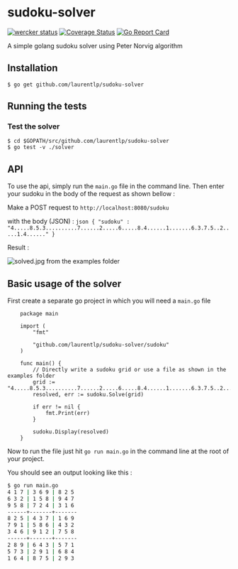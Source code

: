 # sudoku-solver

[![wercker status](https://app.wercker.com/status/3ee8307fdb3876b6c0f7a504caf5daef/s/master "wercker status")](https://app.wercker.com/project/byKey/3ee8307fdb3876b6c0f7a504caf5daef)
[![Coverage Status](https://coveralls.io/repos/github/laurentlp/sudoku-solver/badge.svg)](https://coveralls.io/github/laurentlp/sudoku-solver)
[![Go Report Card](https://goreportcard.com/badge/github.com/laurentlp/sudoku-solver)](https://goreportcard.com/report/github.com/laurentlp/sudoku-solver)

A simple golang sudoku solver using Peter Norvig algorithm

## Installation

```shell
$ go get github.com/laurentlp/sudoku-solver
```

## Running the tests

### Test the solver

```shell
$ cd $GOPATH/src/github.com/laurentlp/sudoku-solver
$ go test -v ./solver
```

## API

To use the api, simply run the `main.go` file in the command line.
Then enter your sudoku in the body of the request as shown bellow :

Make a POST request to `http://localhost:8080/sudoku`

with the body (JSON) :
    ```json
    {
        "sudoku" : "4.....8.5.3..........7......2.....6.....8.4......1.......6.3.7.5..2.....1.4......"
    }
    ```

Result :

![solved.jpg from the examples folder](https://raw.githubusercontent.com/laurentlp/sudoku-solver/master/examples/solved.jpg)

## Basic usage of the solver

First create a separate go project in which you will need a `main.go` file

```golang
    package main

    import (
        "fmt"

        "github.com/laurentlp/sudoku-solver/sudoku"
    )

    func main() {
        // Directly write a sudoku grid or use a file as shown in the examples folder
        grid := "4.....8.5.3..........7......2.....6.....8.4......1.......6.3.7.5..2.....1.4......"
        resolved, err := sudoku.Solve(grid)

        if err != nil {
            fmt.Print(err)
        }

        sudoku.Display(resolved)
    }
```

Now to run the file just hit `go run main.go` in the command line at the root of your project.

You should see an output looking like this :

```bash
$ go run main.go
4 1 7 | 3 6 9 | 8 2 5
6 3 2 | 1 5 8 | 9 4 7
9 5 8 | 7 2 4 | 3 1 6
------+-------+-------
8 2 5 | 4 3 7 | 1 6 9
7 9 1 | 5 8 6 | 4 3 2
3 4 6 | 9 1 2 | 7 5 8
------+-------+-------
2 8 9 | 6 4 3 | 5 7 1
5 7 3 | 2 9 1 | 6 8 4
1 6 4 | 8 7 5 | 2 9 3
```
